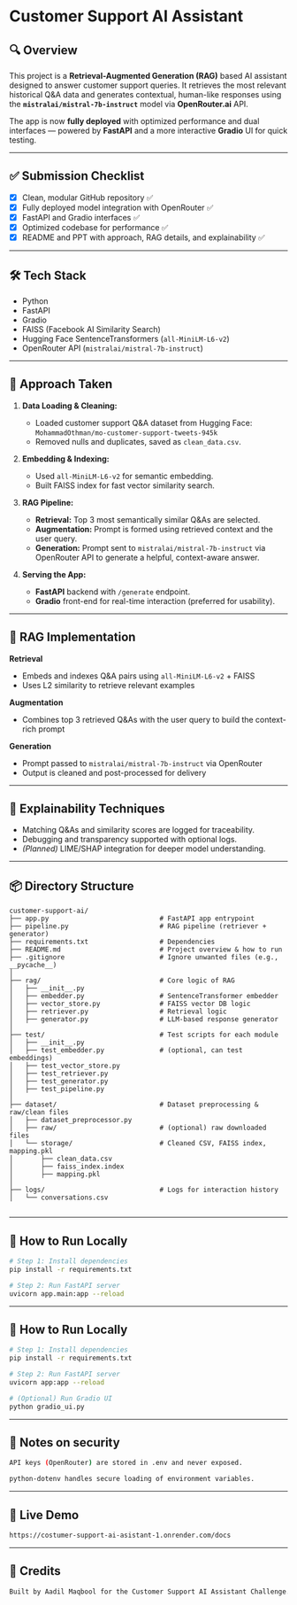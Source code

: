 # Customer Support AI Assistant

## 🔍 Overview
This project is a **Retrieval-Augmented Generation (RAG)** based AI assistant designed to answer customer support queries. It retrieves the most relevant historical Q&A data and generates contextual, human-like responses using the **`mistralai/mistral-7b-instruct`** model via **OpenRouter.ai** API.

The app is now **fully deployed** with optimized performance and dual interfaces — powered by **FastAPI** and a more interactive **Gradio** UI for quick testing.

---

## ✅ Submission Checklist
- [x] Clean, modular GitHub repository ✅  
- [x] Fully deployed model integration with OpenRouter ✅  
- [x] FastAPI and Gradio interfaces ✅  
- [x] Optimized codebase for performance ✅  
- [x] README and PPT with approach, RAG details, and explainability ✅  

---

## 🛠️ Tech Stack
- Python  
- FastAPI  
- Gradio  
- FAISS (Facebook AI Similarity Search)  
- Hugging Face SentenceTransformers (`all-MiniLM-L6-v2`)  
- OpenRouter API (`mistralai/mistral-7b-instruct`)  

---

## 🧠 Approach Taken

1. **Data Loading & Cleaning:**
   - Loaded customer support Q&A dataset from Hugging Face: `MohammadOthman/mo-customer-support-tweets-945k`
   - Removed nulls and duplicates, saved as `clean_data.csv`.

2. **Embedding & Indexing:**
   - Used `all-MiniLM-L6-v2` for semantic embedding.
   - Built FAISS index for fast vector similarity search.

3. **RAG Pipeline:**
   - **Retrieval:** Top 3 most semantically similar Q&As are selected.
   - **Augmentation:** Prompt is formed using retrieved context and the user query.
   - **Generation:** Prompt sent to `mistralai/mistral-7b-instruct` via OpenRouter API to generate a helpful, context-aware answer.

4. **Serving the App:**
   - **FastAPI** backend with `/generate` endpoint.
   - **Gradio** front-end for real-time interaction (preferred for usability).

---

## 🔄 RAG Implementation
**Retrieval**  
- Embeds and indexes Q&A pairs using `all-MiniLM-L6-v2` + FAISS  
- Uses L2 similarity to retrieve relevant examples

**Augmentation**  
- Combines top 3 retrieved Q&As with the user query to build the context-rich prompt

**Generation**  
- Prompt passed to `mistralai/mistral-7b-instruct` via OpenRouter  
- Output is cleaned and post-processed for delivery

---

## 📢 Explainability Techniques
- Matching Q&As and similarity scores are logged for traceability.
- Debugging and transparency supported with optional logs.
- *(Planned)* LIME/SHAP integration for deeper model understanding.

---

## 📦 Directory Structure
```
customer-support-ai/
├── app.py                            # FastAPI app entrypoint
├── pipeline.py                       # RAG pipeline (retriever + generator)
├── requirements.txt                  # Dependencies
├── README.md                         # Project overview & how to run
├── .gitignore                        # Ignore unwanted files (e.g., __pycache__)
│
├── rag/                              # Core logic of RAG
│   ├── __init__.py
│   ├── embedder.py                   # SentenceTransformer embedder
│   ├── vector_store.py               # FAISS vector DB logic
│   ├── retriever.py                  # Retrieval logic
│   ├── generator.py                  # LLM-based response generator
│
├── test/                             # Test scripts for each module
│   ├── __init__.py
│   ├── test_embedder.py              # (optional, can test embeddings)
│   ├── test_vector_store.py
│   ├── test_retriever.py
│   ├── test_generator.py
│   ├── test_pipeline.py
│
├── dataset/                          # Dataset preprocessing & raw/clean files
│   ├── dataset_preprocessor.py
│   ├── raw/                          # (optional) raw downloaded files
│   └── storage/                      # Cleaned CSV, FAISS index, mapping.pkl
│       ├── clean_data.csv
│       ├── faiss_index.index
│       ├── mapping.pkl
│
├── logs/                             # Logs for interaction history
│   └── conversations.csv


```

---

## 🚀 How to Run Locally
```bash
# Step 1: Install dependencies
pip install -r requirements.txt

# Step 2: Run FastAPI server
uvicorn app.main:app --reload
```

---

## 🚀 How to Run Locally
```bash
# Step 1: Install dependencies
pip install -r requirements.txt

# Step 2: Run FastAPI server
uvicorn app:app --reload

# (Optional) Run Gradio UI
python gradio_ui.py
```
---

## 🚀 Notes on security
```bash
API keys (OpenRouter) are stored in .env and never exposed.

python-dotenv handles secure loading of environment variables.
```
---

## 🔗 Live Demo
```bash
https://costumer-support-ai-asistant-1.onrender.com/docs
```
----

## 🤝 Credits
```bash
Built by Aadil Maqbool for the Customer Support AI Assistant Challenge.

